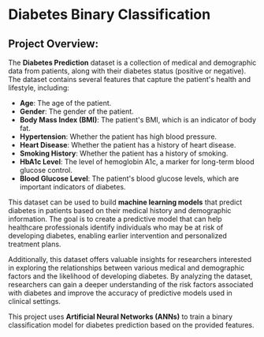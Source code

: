 # Diabetes Binary Classification

## Project Overview:
The **Diabetes Prediction** dataset is a collection of medical and demographic data from patients, along with their diabetes status (positive or negative). The dataset contains several features that capture the patient's health and lifestyle, including:

- **Age**: The age of the patient.
- **Gender**: The gender of the patient.
- **Body Mass Index (BMI)**: The patient's BMI, which is an indicator of body fat.
- **Hypertension**: Whether the patient has high blood pressure.
- **Heart Disease**: Whether the patient has a history of heart disease.
- **Smoking History**: Whether the patient has a history of smoking.
- **HbA1c Level**: The level of hemoglobin A1c, a marker for long-term blood glucose control.
- **Blood Glucose Level**: The patient's blood glucose levels, which are important indicators of diabetes.

This dataset can be used to build **machine learning models** that predict diabetes in patients based on their medical history and demographic information. The goal is to create a predictive model that can help healthcare professionals identify individuals who may be at risk of developing diabetes, enabling earlier intervention and personalized treatment plans.

Additionally, this dataset offers valuable insights for researchers interested in exploring the relationships between various medical and demographic factors and the likelihood of developing diabetes. By analyzing the dataset, researchers can gain a deeper understanding of the risk factors associated with diabetes and improve the accuracy of predictive models used in clinical settings.

This project uses **Artificial Neural Networks (ANNs)** to train a binary classification model for diabetes prediction based on the provided features.
